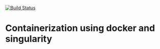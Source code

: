 <!-- badges: start -->
[![Build Status](https://travis-ci.org/rr-mrc-bsu/containerization-example.svg?branch=master)](https://travis-ci.org/rr-mrc-bsu/containerization-example)
<!-- badges: end -->

# Containerization using docker and singularity

